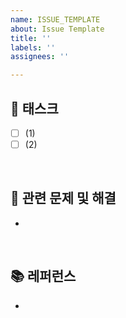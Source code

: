 ```yaml
---
name: ISSUE_TEMPLATE
about: Issue Template
title: ''
labels: ''
assignees: ''

---
```


## 💎 태스크

- [ ] (1) 
- [ ] (2)

</br>

## 🐞 관련 문제 및 해결

- 

</br> 

## 📚 레퍼런스

- []()
